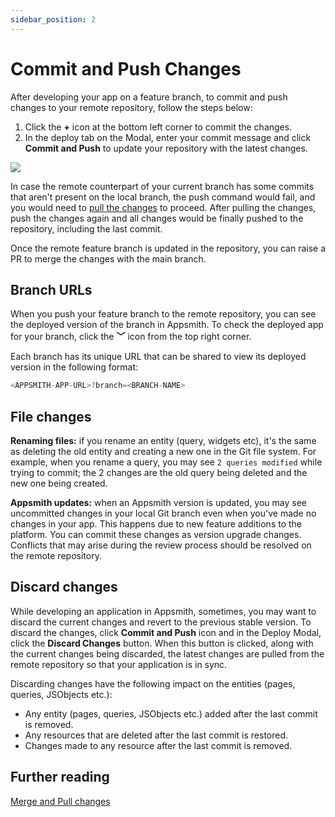 ```yaml
---
sidebar_position: 2
---
```


# Commit and Push Changes

After developing your app on a feature branch, to commit and push changes to your remote repository, follow the steps below:

1.  Click the **+** icon at the bottom left corner to commit the changes. 
2. In the deploy tab on the Modal, enter your commit message and click **Commit and Push** to update your repository with the latest changes. 

![](/img/commit_changes_git.gif)


In case the remote counterpart of your current branch has some commits that aren't present on the local branch, the push command would fail, and you would need to [pull the changes](/advanced-concepts/version-control-with-git/merging-branches#pull-changes) to proceed. After pulling the changes, push the changes again and all changes would be finally pushed to the repository, including the last commit.

Once the remote feature branch is updated in the repository, you can raise a PR to merge the changes with the main branch.

## Branch URLs

When you push your feature branch to the remote repository, you can see the deployed version of the branch in Appsmith. To check the deployed app for your branch, click the **﹀** icon from the top right corner.
 
Each branch has its unique URL that can be shared to view its deployed version in the following format:

```javascript
<APPSMITH-APP-URL>?branch=<BRANCH-NAME>
```

## File changes

**Renaming files:**  if you rename an entity (query, widgets etc), it's the same as deleting the old entity and creating a new one in the Git file system. For example, when you rename a query, you may see `2 queries modified` while trying to commit; the 2 changes are the old query being deleted and the new one being created.


**Appsmith updates:** when an Appsmith version is updated, you may see uncommitted changes in your local Git branch even when you've made no changes in your app. This happens due to new feature additions to the platform. You can commit these changes as version upgrade changes. Conflicts that may arise during the review process should be resolved on the remote repository.

## Discard changes

While developing an application in Appsmith, sometimes, you may want to discard the current changes and revert to the previous stable version. To discard the changes, click **Commit and Push** icon and in the Deploy Modal, click the **Discard Changes** button. When this button is clicked, along with the current changes being discarded, the latest changes are pulled from the remote repository so that your application is in sync. 

Discarding changes have the following impact on the entities (pages, queries, JSObjects etc.): 
- Any entity (pages, queries, JSObjects etc.) added after the last commit is removed. 
- Any resources that are deleted after the last commit is restored. 
- Changes made to any resource after the last commit is removed.

## Further reading

[Merge and Pull changes](/advanced-concepts/version-control-with-git/merging-branches)





